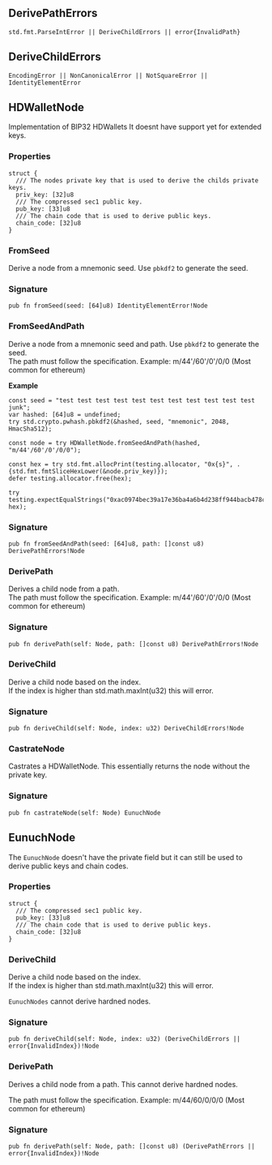 ## DerivePathErrors

```zig
std.fmt.ParseIntError || DeriveChildErrors || error{InvalidPath}
```

## DeriveChildErrors

```zig
EncodingError || NonCanonicalError || NotSquareError || IdentityElementError
```

## HDWalletNode

Implementation of BIP32 HDWallets
It doesnt have support yet for extended keys.

### Properties

```zig
struct {
  /// The nodes private key that is used to derive the childs private keys.
  priv_key: [32]u8
  /// The compressed sec1 public key.
  pub_key: [33]u8
  /// The chain code that is used to derive public keys.
  chain_code: [32]u8
}
```

### FromSeed
Derive a node from a mnemonic seed. Use `pbkdf2` to generate the seed.

### Signature

```zig
pub fn fromSeed(seed: [64]u8) IdentityElementError!Node
```

### FromSeedAndPath
Derive a node from a mnemonic seed and path. Use `pbkdf2` to generate the seed.\
The path must follow the specification. Example: m/44'/60'/0'/0/0 (Most common for ethereum)

**Example**
```zig
const seed = "test test test test test test test test test test test junk";
var hashed: [64]u8 = undefined;
try std.crypto.pwhash.pbkdf2(&hashed, seed, "mnemonic", 2048, HmacSha512);

const node = try HDWalletNode.fromSeedAndPath(hashed, "m/44'/60'/0'/0/0");

const hex = try std.fmt.allocPrint(testing.allocator, "0x{s}", .{std.fmt.fmtSliceHexLower(&node.priv_key)});
defer testing.allocator.free(hex);

try testing.expectEqualStrings("0xac0974bec39a17e36ba4a6b4d238ff944bacb478cbed5efcae784d7bf4f2ff80", hex);
```

### Signature

```zig
pub fn fromSeedAndPath(seed: [64]u8, path: []const u8) DerivePathErrors!Node
```

### DerivePath
Derives a child node from a path.\
The path must follow the specification. Example: m/44'/60'/0'/0/0 (Most common for ethereum)

### Signature

```zig
pub fn derivePath(self: Node, path: []const u8) DerivePathErrors!Node
```

### DeriveChild
Derive a child node based on the index.\
If the index is higher than std.math.maxInt(u32) this will error.

### Signature

```zig
pub fn deriveChild(self: Node, index: u32) DeriveChildErrors!Node
```

### CastrateNode
Castrates a HDWalletNode. This essentially returns the node without the private key.

### Signature

```zig
pub fn castrateNode(self: Node) EunuchNode
```

## EunuchNode

The `EunuchNode` doesn't have the private field but it
can still be used to derive public keys and chain codes.

### Properties

```zig
struct {
  /// The compressed sec1 public key.
  pub_key: [33]u8
  /// The chain code that is used to derive public keys.
  chain_code: [32]u8
}
```

### DeriveChild
Derive a child node based on the index.\
If the index is higher than std.math.maxInt(u32) this will error.

`EunuchNodes` cannot derive hardned nodes.

### Signature

```zig
pub fn deriveChild(self: Node, index: u32) (DeriveChildErrors || error{InvalidIndex})!Node
```

### DerivePath
Derives a child node from a path. This cannot derive hardned nodes.

The path must follow the specification. Example: m/44/60/0/0/0 (Most common for ethereum)

### Signature

```zig
pub fn derivePath(self: Node, path: []const u8) (DerivePathErrors || error{InvalidIndex})!Node
```

